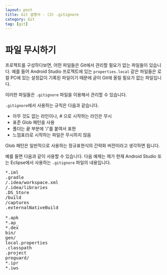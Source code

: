 ```yaml
---
layout: post
title: Git 설명서 - (3) .gitignore
category: Git
tag: [git]
---
```

# 파일 무시하기

프로젝트를 구성하다보면, 어떤 파일들은 Git에서 관리할 필요가 없는 파일들이 있습니다. 예를 들어 Android Studio 프로젝트에 있는 `properties.local` 같은 파일들은 로컬 PC에 있는 설정값이 기록된 파일이기 때문에 굳이 Git에 올릴 필요가 없는 파일입니다.

이러한 파일들은 `.gitignore` 파일을 이용해서 관리할 수 있습니다.

`.gitignore`에서 사용하는 규칙은 다음과 같습니다.

* 아무 것도 없는 라인이나, # 으로 시작하는 라인은 무시
* 표준 Glob 패턴을 사용
* 폴더는 끝 부분에 '/'를 붙여서 표현
* 느낌표(!)로 시작하는 파일은 무시하지 않음

Glob 패턴은 일반적으로 사용하는 정규표현식의 간략화 버전이라고 생각하면 됩니다.

예를 들면 다음과 같이 사용할 수 있습니다.
다음 예제는 제가 현재 Android Studio 또는 Eclipse에서 사용하는 `.gitignore` 파일의 내용입니다.

<pre class="prettyprint">
*.iml
.gradle
/.idea/workspace.xml
/.idea/libraries
.DS_Store
/build
/captures
.externalNativeBuild

*.apk
*.ap_
*.dex
bin/
gen/
local.properties
.classpath
.project
proguard/
*.ipr
*.iws
</pre>